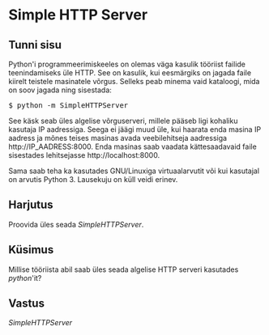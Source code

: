 ﻿# Simple HTTP Server

## Tunni sisu

Python'i programmeerimiskeeles on olemas väga kasulik tööriist failide teenindamiseks üle HTTP. See on kasulik, kui eesmärgiks on jagada faile kiirelt teistele masinatele võrgus. Selleks peab minema vaid kataloogi, mida on soov jagada ning sisestada:

<pre>$ python -m SimpleHTTPServer</pre>

See käsk seab üles algelise võrguserveri, millele pääseb ligi kohaliku kasutaja IP aadressiga. Seega ei jäägi muud üle, kui haarata enda masina IP aadress ja mõnes teises masinas avada veebilehitseja aadressiga http://IP_AADRESS:8000. Enda masinas saab vaadata kättesaadavaid faile sisestades lehitsejasse http://localhost:8000.

Sama saab teha ka kasutades GNU/Linuxiga virtuaalarvutit või kui kasutajal on arvutis Python 3. Lausekuju on küll veidi erinev.

## Harjutus

Proovida üles seada *SimpleHTTPServer*.

## Küsimus

Millise tööriista abil saab üles seada algelise HTTP serveri kasutades *python*'it?

## Vastus

*SimpleHTTPServer*
